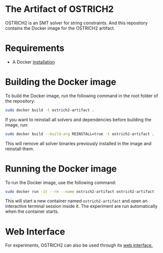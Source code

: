 # The Artifact of OSTRICH2
OSTRICH2 is an SMT solver for string constraints. And this repository contains the Docker image for the OSTRICH2 artifact.

# Requirements
- A Docker [installation](https://docs.docker.com/engine/install/)


# Building the Docker image
To build the Docker image, run the following command in the root folder of the repository:

```bash
sudo docker build -t ostrich2-artifact .
```

If you want to reinstall all solvers and dependencies before building the image, run:

```bash
sudo docker build --build-arg REINSTALL=true -t ostrich2-artifact .
```
This will remove all solver binaries previously installed in the image and reinstall them.

# Running the Docker image
To run the Docker image, use the following command:

```bash
sudo docker run -it --rm --name ostrich2-artifact ostrich2-artifact
```
This will start a new container named `ostrich2-artifact` and open an interactive terminal session inside it. The experiment are run automatically when the container starts.


# Web Interface

For experiments, OSTRICH2 can also be used through its [web interface.](https://eldarica.org/ostrich/)
